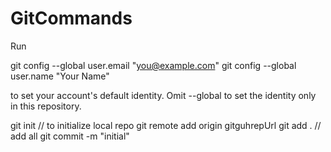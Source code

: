 # GitCommands
Run

  git config --global user.email "you@example.com"
  git config --global user.name "Your Name"

to set your account's default identity.
Omit --global to set the identity only in this repository.

git init // to initialize local repo
git remote add origin gitguhrepUrl
git add . // add all
git commit -m "initial"
